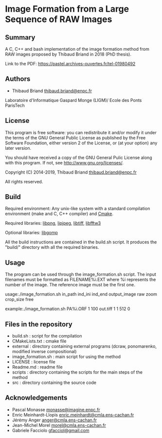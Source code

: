 # Image Formation from a Large Sequence of RAW Images

## Summary

A C, C++ and bash implementation of the image formation method from RAW images
proposed by Thibaud Briand in 2018 (PhD thesis).

Link to the PDF: https://pastel.archives-ouvertes.fr/tel-01980492 

## Authors ##

* Thibaud Briand <thibaud.briand@enpc.fr>

Laboratoire d'Informatique Gaspard Monge (LIGM)/
Ecole des Ponts ParisTech

## License ##

This program is free software: you can redistribute it and/or modify it
under the terms of the GNU General Public License as published by
the Free Software Foundation, either version 2 of the License, or
(at your option) any later version.

You should have received a copy of the GNU General Pulic License
along with this program. If not, see <http://www.gnu.org/licenses/>.

Copyright (C) 2014-2019, Thibaud Briand <thibaud.briand@enpc.fr>

All rights reserved.

## Build ##

Required environment: Any unix-like system with a standard compilation
environment (make and C, C++ compiler) and [Cmake](https://cmake.org/).

Required libraries:
[libpng](http://libpng.org/pub/png/libpng.html),
[lipjpeg](http://ijg.org/),
[libtiff](http://simplesystems.org/libtiff/),
[libfftw3](http://www.fftw.org/)

Optional libraries:
[libgomp](https://gcc.gnu.org/projects/gomp/)

All the build instructions are contained in the build.sh script.
It produces the "build/" directory with all the required binaries.

## Usage ##

The program can be used through the image_formation.sh script.
The input filenames must be formatted as FILENAME%i.EXT where %i represents the number of the image. 
The reference image must be the first one.

  usage:./image_formation.sh in_path ind_ini ind_end output_image raw zoom crop_size free
      
  example:./image_formation.sh PA%i.ORF 1 100 out.tiff 1 1 512 0

## Files in the repository ##

* build.sh           : script for the compilation
* CMakeLists.txt     : cmake file
* external           : directory containing external programs (dcraw, ponomarenko, modified inverse compositional)
* image_formation.sh : main script for using the method
* LICENSE            : license file
* Readme.md          : readme file
* scripts            : directory containing the scripts for the main steps of the method
* src                : directory containing the source code

## Acknowledgements ##

* Pascal Monasse <monasse@imagine.enpc.fr>
* Enric Meinhardt-Llopis <enric.meinhardt@cmla.ens-cachan.fr>
* Jérémy Anger <anger@cmla.ens-cachan.fr>
* Jean-Michel Morel <morel@cmla.ens-cachan.fr>
* Gabriele Facciolo <gfacciol@gmail.com>
